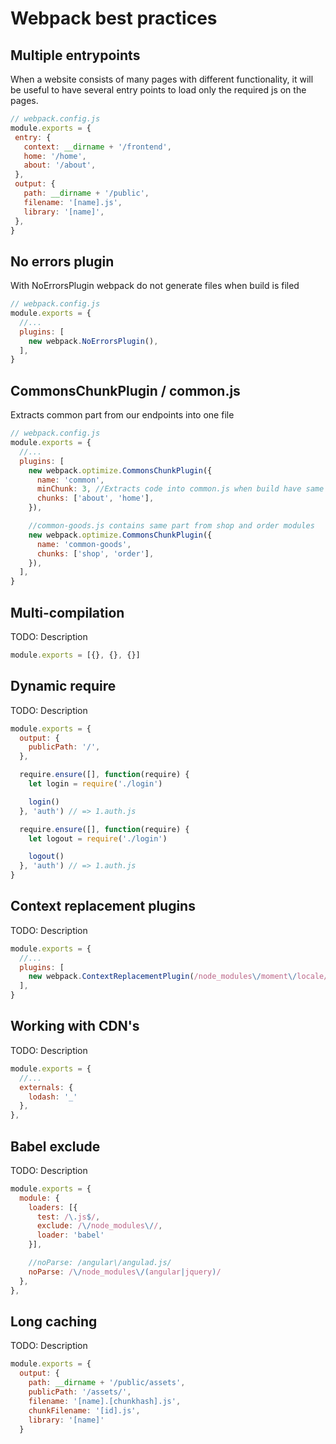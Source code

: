 # Webpack best practices

## Multiple entrypoints
When a website consists of many pages with different functionality, it will be useful to have several entry points to load only the required js on the pages.

```js
// webpack.config.js
module.exports = {
 entry: {
   context: __dirname + '/frontend',
   home: '/home',
   about: '/about',
 },
 output: {
   path: __dirname + '/public',
   filename: '[name].js',
   library: '[name]',
 },
}
```

## No errors plugin
With NoErrorsPlugin webpack do not generate files when build is filed

```js
// webpack.config.js
module.exports = {
  //...
  plugins: [
    new webpack.NoErrorsPlugin(),
  ],
}
```

## CommonsChunkPlugin / common.js
Extracts common part from our endpoints into one file

```js
// webpack.config.js
module.exports = {
  //...
  plugins: [
    new webpack.optimize.CommonsChunkPlugin({
      name: 'common',
      minChunk: 3, //Extracts code into common.js when build have same code in 3 files. Also can be a function.
      chunks: ['about', 'home'],
    }),

    //common-goods.js contains same part from shop and order modules
    new webpack.optimize.CommonsChunkPlugin({
      name: 'common-goods',
      chunks: ['shop', 'order'],
    }),
  ],
}
```

## Multi-compilation
TODO: Description

```js
module.exports = [{}, {}, {}]
```

## Dynamic require
TODO: Description

```js
module.exports = {
  output: {
    publicPath: '/',
  },

  require.ensure([], function(require) {
    let login = require('./login')

    login()
  }, 'auth') // => 1.auth.js

  require.ensure([], function(require) {
    let logout = require('./login')

    logout()
  }, 'auth') // => 1.auth.js
}
```

## Context replacement plugins
TODO: Description

```js
module.exports = {
  //...
  plugins: [
    new webpack.ContextReplacementPlugin(/node_modules\/moment\/locale/, /ru|en-gb/)
  ],
}
```

## Working with CDN's
TODO: Description

```js
module.exports = {
  //...
  externals: {
    lodash: '_'
  },
},
```

## Babel exclude
TODO: Description

```js
module.exports = {
  module: {
    loaders: [{
      test: /\.js$/,
      exclude: /\/node_modules\//,
      loader: 'babel'
    }],

    //noParse: /angular\/angulad.js/
    noParse: /\/node_modules\/(angular|jquery)/
  },
},
```

## Long caching
TODO: Description

```js
module.exports = {
  output: {
    path: __dirname + '/public/assets',
    publicPath: '/assets/',
    filename: '[name].[chunkhash].js',
    chunkFilename: '[id].js',
    library: '[name]'
  }
```

